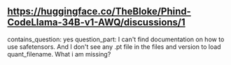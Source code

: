 ## https://huggingface.co/TheBloke/Phind-CodeLlama-34B-v1-AWQ/discussions/1

contains_question: yes
question_part: I can't find documentation on how to use safetensors. And I don't see any .pt file in the files and version to load quant_filename. What i am missing?